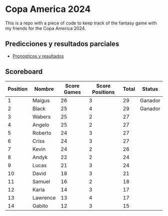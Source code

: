 # Copa America 2024

This is a repo with a piece of code to keep track of the fantasy game with my friends for the Copa America 2024.

## Predicciones y resultados parciales
- [Pronosticos y resultados](https://github.com/dasoto/polla/blob/main/master_plan.csv)
## Scoreboard


| Position | Nombre | Score Games |	Score Positions | Total | Status |
|----|----|---|---|---|--- |
| 1	| Maigus | 26	 | 3	 | 29 | Ganador
| 2	| Black	 | 25	 | 4	 | 29 | Ganador
| 3	| Wabers | 	25	 | 2	 | 27
| 4	| Angelo | 25	 | 2	 | 27
| 5	| Roberto	 | 24	 | 3	 | 27
| 6	| Criss	 | 24	 | 3	 | 27
| 7	| Kevin	 | 24	 | 2	 | 26
| 8	| Andyk	 | 22	 | 2	 | 24
| 9	| Lucas	 | 21	 | 3	 | 24
| 10 | David	 | 18	 | 3	 | 21
| 11 | Samuel	 | 16	 | 2	 | 18
| 12 | Karla	 | 14	 | 3	 | 17
| 13 | Lawrence	 | 13	 | 4	 | 17
| 14 | Gabito	 | 12	 | 3	 | 15


